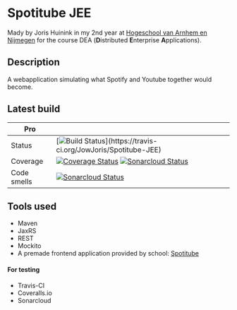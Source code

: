 # Spotitube JEE

Mady by Joris Huinink in my 2nd year at [Hogeschool van Arnhem en Nijmegen](https://www.han.nl/) for the course DEA (**D**istributed **E**nterprise **A**pplications).

## Description

A webapplication simulating what Spotify and Youtube together would become.

## Latest build
 
|Pro  |  |
|--|--|
|Status|[![Build Status](https://travis-ci.org/JowJoris/Spotitube-JEE.svg?)](https://travis-ci.org/JowJoris/Spotitube-JEE) |
|Coverage|[![Coverage Status](https://coveralls.io/repos/github/JowJoris/Spotitube-JEE/badge.svg?branch=master&service=github)](https://coveralls.io/github/JowJoris/Spotitube-JEE?branch=master) [![Sonarcloud Status](https://sonarcloud.io/api/project_badges/measure?project=nl.han.dea.joris%3ASpotitube-JEE&metric=coverage)](https://sonarcloud.io/dashboard?id=nl.han.dea.joris%3ASpotitube-JEE)|
|Code smells|[![Sonarcloud Status](https://sonarcloud.io/api/project_badges/measure?project=nl.han.dea.joris%3ASpotitube-JEE&metric=code_smells)](https://sonarcloud.io/dashboard?id=nl.han.dea.joris%3ASpotitube-JEE)|

## Tools used

 - Maven
 - JaxRS
 - REST
 - Mockito
 - A premade frontend application provided by school: [Spotitube](http://ci.icaprojecten.nl/spotitube/)
 
  #### For testing
 - Travis-CI
 - Coveralls.io
 - Sonarcloud

<!--stackedit_data:
eyJoaXN0b3J5IjpbMTIzNDcwMDA3OF19
-->